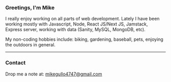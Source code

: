 ### Greetings, I'm Mike

I really enjoy working on all parts of web development. Lately I have been working mostly with Javascript, Node, React JS/Next JS, Jamstack, Express server, working with data (Sanity, MySQL, MongoDB, etc).

My non-coding hobbies include: biking, gardening, baseball, pets, enjoying the outdoors in general.

---

### Contact

Drop me a note at: <mikegullo4747@gmail.com>
